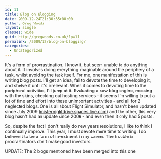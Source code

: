 ```yaml
---
id: 11
title: Blog on Blogging
date: 2009-12-24T21:30:35+00:00
author: Greg Woods
layout: single
classes: wide
guid: http://gregwoods.co.uk/?p=11
permalink: /2009/12/blog-on-blogging/
categories:
  - Uncategorized
---
```

It's a form of procrastination. I know it, but seem unable to do anything about it. It involves doing everything imaginable around the periphery of a task, whilst avoiding the task itself. For me, one manifestation of this is writing blog posts. I'll get an idea, fail to devote the time to developing it, and shelve it until it's irrelevant. When it comes to devoting time to the peripheral activities, I'll jump at it. Evaluating a new blog engine, messing with the skins, checking out hosting services - it seems I'm willing to put a lot of time and effort into these unimportant activities - and all for 2 neglected blogs. One is all about Flight Simulator, and hasn't been updated since July 2009 ([misternightdrive.spaces.live.com](http://misternightdrive.spaces.live.com/)) and the other, this very blog hasn't had an update since 2006 - and even then it only had 5 posts.

So, despite the fact I don't really do new years resolutions, I like to think I continually improve. This year, I must devote more time to writing. I do believe it to be a form of investment in my career. The trouble is procrastinators don't make good investors.

UPDATE: The 2 blogs mentioned have been merged into this one